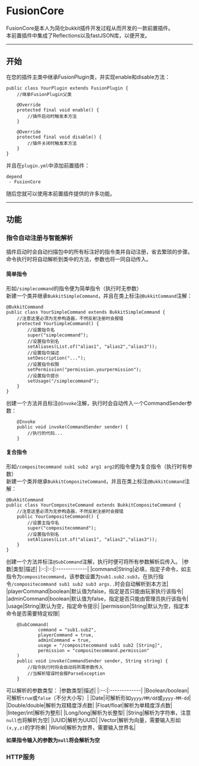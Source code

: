 # FusionCore

FusionCore是本人为简化bukkit插件开发过程从而开发的一款前置插件。  
本前置插件中集成了Reflections以及fastJSON库，以便开发。

***
## 开始
在您的插件主类中继承FusionPlugin类，并实现enable和disable方法：
````
public class YourPlugin extends FusionPlugin {
    //继承FusionPlugin父类
    
    @Override
    protected final void enable() {
        //插件启动时触发本方法
    }
    
    @Override
    protected final void disable() {
        //插件关闭时触发本方法
    }
}
````
并且在`plugin.yml`中添加前置插件：
````
depend
 - FusionCore
````
随后您就可以使用本前置插件提供的许多功能。
***
## 功能
### 指令自动注册与智能解析
插件启动时会自动扫描包中的所有标注好的指令类并自动注册，省去繁琐的步骤。  
命令执行时将自动解析到类中的方法，参数也将一同自动传入。
#### 简单指令
形如`/simplecommand`的指令便为简单指令（执行时无参数）  
新建一个类并继承`BukkitSimpleCommand`，并且在类上标注`@BukkitCommand`注解：
````
@BukkitCommand
public class YourSimpleCommand extends BukkitSimpleCommand {
    //注意这里必须为无参构造器，不然反射注册时会报错
    protected YourSimpleCommand() {
        //设置指令名
        super("simplecommand");
        //设置指令别名
        setAliases(List.of("alias1", "alias2","alias3"));
        //设置指令描述
        setDescription("...");
        //设置指令权限
        setPermission("permission.yourpermission");
        //设置指令提示
        setUsage("/simplecommand");
    }
}
````
创建一个方法并且标注`@Invoke`注解，执行时会自动传入一个CommandSender参数：
````
    @Invoke
    public void invoke(CommandSender sender) {
        //执行的代码...
    }
````
#### 复合指令
形如`/compositecommand sub1 sub2 arg1 arg2`的指令便为复合指令（执行时有参数）  
新建一个类并继承`BukkitCompositeCommand`，并且在类上标注`@BukkitCommand`注解：
````
@BukkitCommand
public class YourCompositeCommand extends BukkitCompositeCommand {
    //注意这里必须为无参构造器，不然反射注册时会报错
    public YourCompositeCommand() {
        //设置主指令名
        super("compositecommand");
        //设置指令别名
        setAliases(List.of("alias1", "alias2","alias3"));
    }
}
````
创建一个方法并标注`@SubCommand`注解，执行时便可将所有参数解析后传入。
|参数|类型|描述|
|:-:|:-:|:-------------|
|command|String|必填，指定子命令，如主指令为`compositecommand`，该参数设置为`sub1.sub2.sub3`，在执行指令`/compositecommand sub1 sub2 sub3 args..`时会自动解析到本方法|
|playerCommand|boolean|默认值为false，指定是否只能由玩家执行该指令|
|adminCommand|boolean|默认值为false，指定是否只能由管理员执行该指令|
|usage|String|默认为空，指定命令提示|
|permission|String|默认为空，指定本命令是否需要特定权限|
````
    @SubCommand(
            command = "sub1.sub2",
            playerCommand = true,
            adminCommand = true,
            usage = "/compositecommand sub1 sub2 [String]",
            permission = "compositecommand.permission"
    )
    public void invoke(CommandSender sender, String string) {
        //指令执行时将会自动将所需参数传入
        //当解析错误时会报ParseException
    }
````
可以解析的参数类型：
|参数类型|描述|
|:--:|:-------------|
|Boolean/boolean|可解析`true`或`false`（不分大小写）|
|Date|可解析形如`yyyy/MM/dd`或`yyyy-MM-dd`|
|Double/double|解析为双精度浮点数|
|Float/float|解析为单精度浮点数|
|Integer/int|解析为整形|
|Long/long|解析为长整型|
|String|解析为字符串，注意`null`也将解析为空|
|UUID|解析为UUID|
|Vector|解析为向量，需要输入形如`(x,y,z)`的字符串|
|World|解析为世界，需要输入世界名|   

**如果指令输入的参数为`null`将会解析为空**
### HTTP服务

